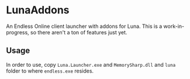 # LunaAddons
An Endless Online client launcher with addons for Luna.
This is a work-in-progress, so there aren't a ton of features just yet.

## Usage
In order to use, copy `Luna.Launcher.exe` and `MemorySharp.dll` and `luna` folder to where `endless.exe` resides.
